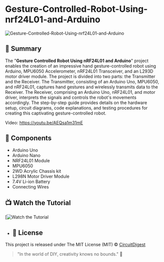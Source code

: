 # Gesture-Controlled-Robot-Using-nrf24L01-and-Arduino
![Gesture-Controlled-Robot-Using-nrf24L01-and-Arduino](https://github.com/gauravtak077/Gesture-Controlled-Robot-Using-nrf24L01-and-Arduino/blob/main/Thumbnail%20Image/Img.jpg)


## 📜 Summary

The "**Gesture Controlled Robot Using nRF24L01 and Arduino**" project enables the creation of an impressive hand gesture-controlled robot using Arduino, MPU6050 Accelerometer, nRF24L01 Transceiver, and an L293D motor driver module. The project is divided into two parts: the Transmitter and the Receiver. The Transmitter, consisting of an Arduino Uno, MPU6050, and nRF24L01, captures hand gestures and wirelessly transmits data to the Receiver. The Receiver, comprising an Arduino Uno, nRF24L01, and motor driver, interprets the signals and controls the robot's movements accordingly. The step-by-step guide provides details on the hardware setup, circuit diagrams, code explanations, and testing procedures for creating this captivating gesture-controlled robot.

Video: https://youtu.be/AEQsa1m31mE

## 🧰 Components
- Arduino Uno
- Arduino Nano
- NRF24L01 Module 
- MPU6050
- 2WD Acrylic Chassis kit
- L298N Motor Driver Module
- 7.4V Li-ion Battery
- Connecting Wires

## 📺 Watch the Tutorial

[![Watch the Tutorial](https://github.com/gauravtak077/Gesture-Controlled-Robot-Using-nrf24L01-and-Arduino/blob/main/Thumbnail%20Image/Assembly-%26-working-videofor-GIF-final.gif)

- ## 📝 License

This project is released under The MIT License (MIT) © [CircuitDigest](https://github.com/circuit-digest)

> "In the world of DIY, creativity knows no bounds." 🎨
